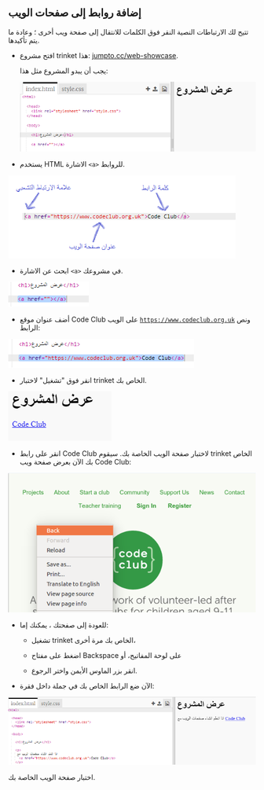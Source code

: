 ## إضافة روابط إلى صفحات الويب

تتيح لك الارتباطات النصية النقر فوق الكلمات للانتقال إلى صفحة ويب أخرى ؛ وعادة ما يتم تأكيدها.

+ افتح مشروع trinket هذا: [jumpto.cc/web-showcase](http://jumpto.cc/web-showcase).
    
    يجب أن يبدو المشروع مثل هذا:
    
    ![لقطة الشاشة](images/showcase-starter.png)

+ يستخدم HTML الاشارة `<a>` للروابط.

![لقطة الشاشة](images/showcase-link.png)

+ ابحث عن الاشارة `<a>` في مشروعك. 

![لقطة الشاشة](images/showcase-a-template.png)

+ أضف عنوان موقع Code Club على الويب [` https://www.codeclub.org.uk `](https://www.codeclub.org.uk) ونص الرابط:

![لقطة الشاشة](images/showcase-code-club.png)

+ انقر فوق "تشغيل" لاختبار trinket الخاص بك.

![لقطة الشاشة](images/showcase-cc-output.png)

+ انقر على رابط Code Club لاختبار صفحة الويب الخاصة بك. سيقوم trinket الخاص بك الآن بعرض صفحة ويب Code Club: 

![لقطة الشاشة](images/showcase-cc-website.png)

+ للعودة إلى صفحتك ، يمكنك إما:
    
    + تشغيل trinket الخاص بك مرة أخرى،
    
    + اضغط على مفتاح Backspace على لوحة المفاتيح، أو
    
    + انقر بزر الماوس الأيمن واختر الرجوع.

+ الآن ضع الرابط الخاص بك في جملة داخل فقرة:

![لقطة الشاشة](images/showcase-paragraph.png)

اختبار صفحة الويب الخاصة بك.